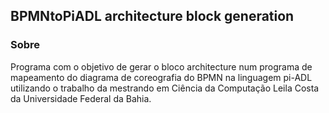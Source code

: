 ## BPMNtoPiADL architecture block generation

### Sobre
Programa com o objetivo de gerar o bloco architecture num programa de mapeamento do diagrama de coreografia do BPMN na linguagem pi-ADL utilizando o trabalho da mestrando em Ciência da Computação Leila Costa da Universidade Federal da Bahia.
